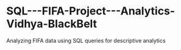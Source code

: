 # SQL---FIFA-Project---Analytics-Vidhya-BlackBelt
Analyzing FIFA data using SQL queries for descriptive analytics
